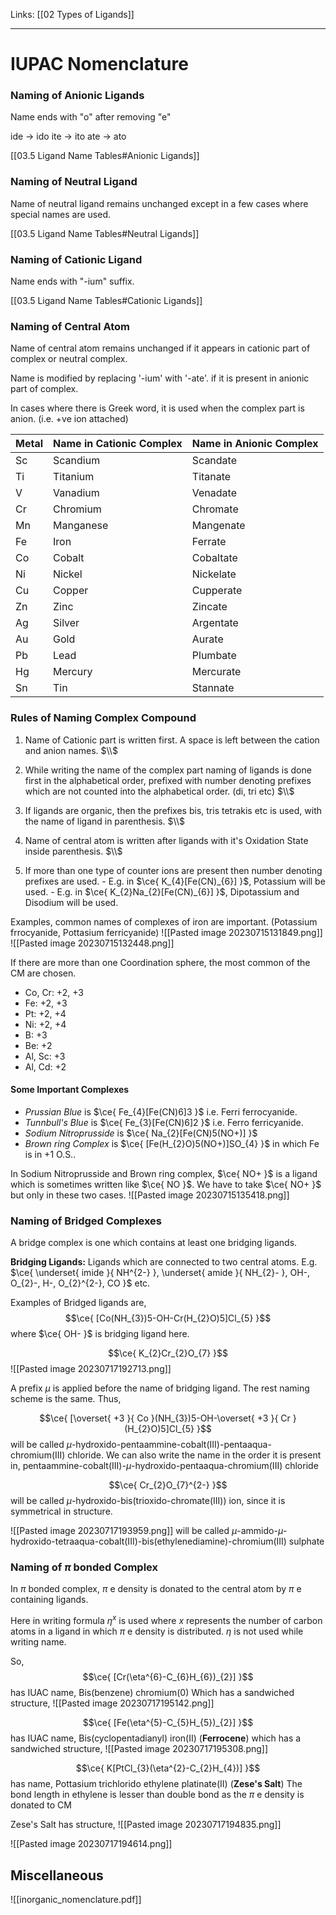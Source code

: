 Links: [[02 Types of Ligands]]
___
# IUPAC Nomenclature
### Naming of Anionic Ligands
Name ends with "o" after removing "e"

ide $\to$ ido
ite $\to$ ito
ate $\to$ ato

[[03.5 Ligand Name Tables#Anionic Ligands]]

### Naming of Neutral Ligand
Name of neutral ligand remains unchanged except in a few cases where special names are used. 

[[03.5 Ligand Name Tables#Neutral Ligands]]

### Naming of Cationic Ligand
Name ends with "-ium" suffix.

[[03.5 Ligand Name Tables#Cationic Ligands]]

### Naming of Central Atom
Name of central atom remains unchanged if it appears in cationic part of complex or neutral complex. 

Name is modified by replacing '-ium' with '-ate'. if it is present in anionic part of complex. 

In cases where there is Greek word, it is used when the complex part is anion. (i.e. +ve ion attached)

| Metal | Name in Cationic Complex | Name in Anionic Complex |
| ----- | ------------------------ | ----------------------- |
| Sc    | Scandium                 | Scandate                |
| Ti    | Titanium                 | Titanate                |
| V     | Vanadium                 | Venadate                |
| Cr    | Chromium                 | Chromate                |
| Mn    | Manganese                | Mangenate               |
| Fe    | Iron                     | Ferrate                 |
| Co    | Cobalt                   | Cobaltate               |
| Ni    | Nickel                   | Nickelate               |
| Cu    | Copper                   | Cupperate               |
| Zn    | Zinc                     | Zincate                 |
| Ag    | Silver                   | Argentate               | 
| Au    | Gold                     | Aurate                  |
| Pb    | Lead                     | Plumbate                |
| Hg    | Mercury                  | Mercurate               |
| Sn    | Tin                      | Stannate                |


### Rules of Naming Complex Compound

1. Name of Cationic part is written first. A space is left between the cation and anion names. 
   $\\$

2. While writing the name of the complex part naming of ligands is done first in the alphabetical order, prefixed with number denoting prefixes which are not counted into the alphabetical order. (di, tri etc)
   $\\$

3. If ligands are organic, then the prefixes bis, tris tetrakis etc is used, with the name of ligand in parenthesis.
   $\\$

4. Name of central atom is written after ligands with it's Oxidation State inside parenthesis. 
   $\\$

5. If more than one type of counter ions are present then number denoting prefixes are used. 
	   - E.g. in $\ce{ K_{4}[Fe(CN)_{6}] }$, Potassium will be used.
	   - E.g. in $\ce{ K_{2}Na_{2}[Fe(CN)_{6}] }$, Dipotassium and Disodium will be used.

Examples, common names of complexes of iron are important. 
(Potassium frrocyanide, Pottasium ferricyanide) 
![[Pasted image 20230715131849.png]]
![[Pasted image 20230715132448.png]]

If there are more than one Coordination sphere, the most common of the CM are chosen. 
- Co, Cr: +2, +3
- Fe: +2, +3
- Pt: +2, +4
- Ni: +2, +4
- B: +3
- Be: +2
- Al, Sc: +3 
- Al, Cd: +2




#### Some Important Complexes
- *Prussian Blue* is $\ce{ Fe_{4}[Fe(CN)6]3 }$ i.e. Ferri ferrocyanide. 
- *Tunnbull's Blue* is $\ce{ Fe_{3}[Fe(CN)6]2 }$ i.e. Ferro ferricyanide. 
- *Sodium Nitroprusside* is $\ce{ Na_{2}[Fe(CN)5(NO+)] }$
- *Brown ring Complex* is $\ce{ [Fe(H_{2}O)5(NO+)]SO_{4} }$ in which Fe is in +1 O.S.. 

In Sodium Nitroprusside and Brown ring complex, $\ce{ NO+ }$ is a ligand which is sometimes written like $\ce{ NO }$. We have to take $\ce{ NO+ }$ but only in these two cases. 
![[Pasted image 20230715135418.png]]


### Naming of Bridged Complexes 
A bridge complex is one which contains at least one bridging ligands. 

**Bridging Ligands:** Ligands which are connected to two central atoms. E.g. $\ce{ \underset{ imide }{ NH^{2-} }, \underset{ amide }{ NH_{2}- }, OH-, O_{2}-, H-, O_{2}^{2-}, CO }$ etc. 

Examples of Bridged ligands are,
$$\ce{ [Co(NH_{3})5-OH-Cr(H_{2}O)5]Cl_{5} }$$
where $\ce{ OH- }$ is bridging ligand here. 

$$\ce{ K_{2}Cr_{2}O_{7} }$$
![[Pasted image 20230717192713.png]]

A prefix $\mu$ is applied before the name of bridging ligand. The rest naming scheme is the same. 
Thus,

$$\ce{ [\overset{ +3 }{ Co }(NH_{3})5-OH-\overset{ +3 }{ Cr }(H_{2}O)5]Cl_{5} }$$
will be called $\mu$-hydroxido-pentaammine-cobalt(III)-pentaaqua-chromium(III) chloride.
We can also write the name in the order it is present in,
pentaammine-cobalt(III)-$\mu$-hydroxido-pentaaqua-chromium(III) chloride


$$\ce{ Cr_{2}O_{7}^{2-} }$$
will be called $\mu$-hydroxido-bis(trioxido-chromate(III)) ion, since it is symmetrical in structure. 

![[Pasted image 20230717193959.png]]
will be called $\mu$-ammido-$\mu$-hydroxido-tetraaqua-cobalt(III)-bis(ethylenediamine)-chromium(III) sulphate

### Naming of $\pi$ bonded Complex
In $\pi$  bonded complex, $\pi$ e density is donated to the central atom by $\pi$ e containing ligands.

Here in writing formula $\eta^{x}$ is used where $x$ represents the number of carbon atoms in a ligand in which $\pi$ e density is distributed. $\eta$ is not used while writing name. 

So, 
$$\ce{ [Cr(\eta^{6}-C_{6}H_{6})_{2}] }$$
has IUAC name, Bis(benzene) chromium(0)
Which has a sandwiched structure,
![[Pasted image 20230717195142.png]]

$$\ce{ [Fe(\eta^{5}-C_{5}H_{5})_{2}] }$$
has IUAC name, Bis(cyclopentadianyl) iron(II) (**Ferrocene**)
which has a sandwiched structure,
![[Pasted image 20230717195308.png]]

$$\ce{ K[PtCl_{3}(\eta^{2}-C_{2}H_{4})] }$$
has name, Pottasium trichlorido ethylene platinate(II) (**Zese's Salt**)
The bond length in ethylene is lesser than double bond as the $\pi$ e density is donated to CM

Zese's Salt has structure,
![[Pasted image 20230717194835.png]]

![[Pasted image 20230717194614.png]]

## Miscellaneous 

![[inorganic_nomenclature.pdf]]
